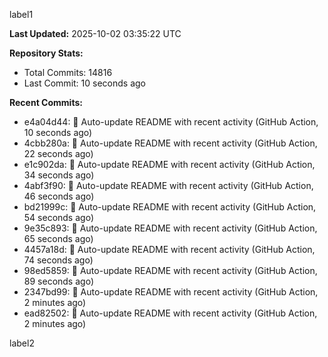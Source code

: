 
label1 
<!-- ACTIVITY_START -->
**Last Updated:** 2025-10-02 03:35:22 UTC

**Repository Stats:**
- Total Commits: 14816
- Last Commit: 10 seconds ago

**Recent Commits:**
- e4a04d44: 🤖 Auto-update README with recent activity (GitHub Action, 10 seconds ago)
- 4cbb280a: 🤖 Auto-update README with recent activity (GitHub Action, 22 seconds ago)
- e1c902da: 🤖 Auto-update README with recent activity (GitHub Action, 34 seconds ago)
- 4abf3f90: 🤖 Auto-update README with recent activity (GitHub Action, 46 seconds ago)
- bd21999c: 🤖 Auto-update README with recent activity (GitHub Action, 54 seconds ago)
- 9e35c893: 🤖 Auto-update README with recent activity (GitHub Action, 65 seconds ago)
- 4457a18d: 🤖 Auto-update README with recent activity (GitHub Action, 74 seconds ago)
- 98ed5859: 🤖 Auto-update README with recent activity (GitHub Action, 89 seconds ago)
- 2347bd99: 🤖 Auto-update README with recent activity (GitHub Action, 2 minutes ago)
- ead82502: 🤖 Auto-update README with recent activity (GitHub Action, 2 minutes ago)
<!-- ACTIVITY_END -->

label2
